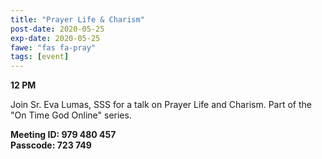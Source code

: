 ```yaml
---
title: "Prayer Life & Charism"
post-date: 2020-05-25
exp-date: 2020-05-25
fawe: "fas fa-pray"
tags: [event]
---
```

**12 PM**

Join Sr. Eva Lumas, SSS for a talk on Prayer Life and Charism. Part of the "On Time God Online" series.

**Meeting ID: 979 480 457**
<br>
**Passcode: 723 749**